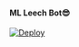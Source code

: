 #### ML Leech Bot😎

[![Deploy](https://www.herokucdn.com/deploy/button.svg)](https://heroku.com/deploy?template=https://github.com/Thor-Ragnarok/ML-Leecher)
